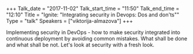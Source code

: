 +++
Talk_date = "2017-11-02"
Talk_start_time = "11:50"
Talk_end_time = "12:10"
Title = "Ignite: \"Integrating security in Devops: Dos and don'ts\""
Type = "talk"
Speakers = ["viktorija-almazova"]
+++

Implementing security in DevOps - how to make security integrated into continuous deployment by avoiding common mistakes. What shall be done and what shall be not. Let's look at security with a fresh look.
